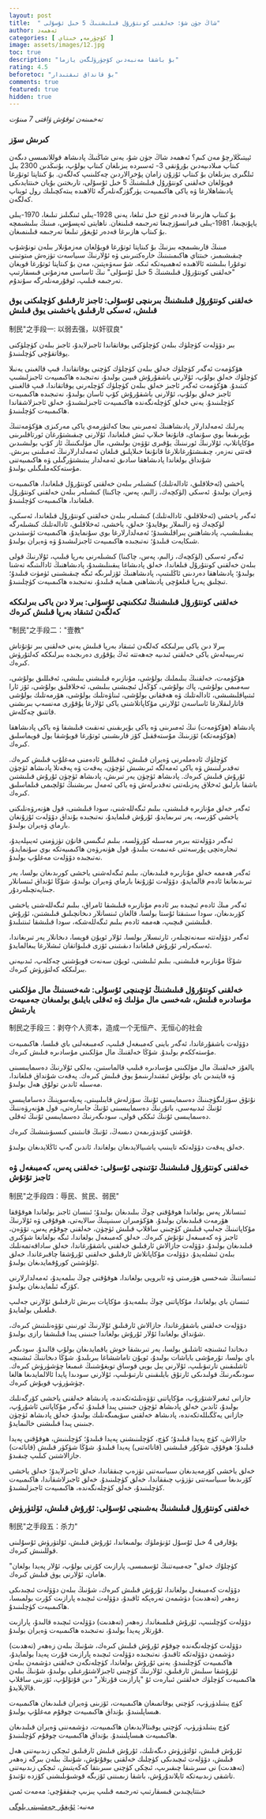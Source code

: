 ```yaml
---
layout: post
title:  " شاڭ جۈن شۇ: خەلقنى كونتۇرۇل قىلىشنىڭ 5 خىل ئۇسۇلى"
author: ئەھمەد
categories: [ كۆچۈرمە, خىتاي ]
image: assets/images/12.jpg
toc: true
description: "بۇ باشقا مەنبەدىن كۆچۈرۈلگەن يازما"
rating: 4.5
beforetoc: "بۇ قانداق ئىقتىدار"
comments: true
featured: true
hidden: true
---
```

_تەخمىنەن ئوقۇش ۋاقتى 7 مىنۇت_

### كىرىش سۆز

ئېيتىڭلارچۇ مەن كىم؟ <span class="spoiler">ئەھمەد</span>
شاڭ جۈن شۇ، يەنى شاڭنىڭ پادىشاھ قوللانمىسى دىگەن كىتاپ مىلادىيەدىن بۇرۇنقى 3- ئەسىردە يىزىلغان كىتاپ بولۇپ، بۇنىڭدىن 2300 يىل ئىلگىرى يىزىلغان بۇ كىتاپ ئۇزۇن زامان پۇخرالاردىن چەكلىنىپ كەلگەن. بۇ كىتاپتا ئوتۇرغا قويۇلغان خەلقنى كونتۇرۇل قىلىشنىڭ 5 خىل ئۇسۇلى، تارىختىن بۇيان خىتتايدىكى پادىشاھلارغا ۋە ياكى ھاكىمىيەت يۈرگۈزگەنلەرگە ئالاھىدە يىتەكچىلىك رول ئويناپ كەلگەن.

بۇ كىتاپ ھازىرغا قەدەر ئۈچ خىل تىلغا، يەنى 1928-يىلى ئىنگىلىز تىلىغا، 1970-يىلى ياپۇنچىغا، 1981-يىلى فىرانسۇزچىغا تەرجىمە قىلىنغان. ناھايتى ئەپسۇس، مىنىڭ بىلىشىمچە بۇ كىتاپ ھازىرغا قەدەر ئۇيغۇر تىلىغا تەرجىمە قىلىنمىغان.

مىنىڭ قارىشىمچە بىزنىڭ بۇ كىتاپتا ئوتۇرغا قويۇلغان مەزمۇنلار بىلەن تونۇشۇپ چىقىشىمىز، خىتتاي ھاكىمىتىنىڭ خارەكتىرىنى ۋە ئۇلارنىڭ سىياسەت تۈزەش مىتوتىنى توغۇرا بىلىشتە ئالاھىدە ئەھمىيەتكە ئىكە. شۇ سەۋەپتىن، مەن بۇ كىتاپتا ئوتۇرغا قويغان "خەلقنى كونتۇرۇل قىلىشنىڭ 5 خىل ئۇسۇلى" نىڭ ئاساسى مەزمۇنى قىسقارتىپ تەرجىمە قىلىپ، ئوقۇرمەنلەرگە سۇندۇم.



###  خەلقنى كونتۇرۇل قىلىشنىڭ بىرىنچى ئۇسۇلى: ئاجىز ئارقىلىق كۈچلىكنى يوق قىلىش، ئەسكى ئارقىلىق ياخشىنى يوق قىلىش
制民"之手段一: 以弱去强，以奸驭良"

بىر دۆۋلەت كۈچلۈك بىلەن كۈچلۈكنى يوقاتقاندا ئاجىزلايدۇ، ئاجىز بىلەن كۈچلۈكنى يوقاتقۇچى كۈچلىنىدۇ.

ھۆكۈمەت ئەگەر كۈچلۈك خەلق بىلەن كۈچلۈك كۈچنى يوقاتقاندا، قىپ قالغىنى يەنىلا كۈچلۈك خەلق بولۇپ، ئۇلارنى باشقۇرۇش قىيىن بولىدۇ، نەتىجىدە ھاكىمىيەت ئاجىزلىشىپ كىتىدۇ. ھۆكۈمەت ئەگەر ئاجىز خەلق بىلەن كۈچلۈك كۈچلەرنى يوقاتقاندا، قىپ قالغىنى ئاجىز خەلق بولۇپ، ئۇلارنى باشقۇرۇش كۆپ ئاسان بولىدۇ، نەتىجىدە ھاكىمىيەت كۈچلىنىدۇ. يەنى خەلق كۈچلەنگەندە ھاكىمىيەت ئاجىزلىشىدۇ، خەلق ئاجىزلاشقاندا ھاكىمىيەت كۈچلىنىدۇ.

يەرلىك ئەمەلدارلار پادىشاھنىڭ ئەمىرىنى بىجا كەلتۈرمەي ياكى مەركىزى ھۆكۈمەتنىڭ بۇيرىقىغا بوي سۇنماي، قانۇنغا خىلاپ ئىش قىلغاندا، ئۇلارنى چىقىشتۇرغان ئورتاقلىرىنى مۇكاپاتلاپ، ئۇلارنىڭ ئورنىنىڭ يۇقىرى تۆۋەن بولىشى، مال مۈلىكىنىڭ ئاز كۆپ بولىشىدىن قەتتى نەزەر، چىقىشتۇرغانلارغا قانۇنغا خىلاپلىق قىلغان ئەمەلدارلارنىڭ ئەمىلىنى بىرىش. شۇنداق بولغاندا پادىشاھقا سادىق ئەمەلدار يىتىشتۈرگىلى ۋە ھاكىمىيەتنى مۇستەككەملىگىلى بولىدۇ.

ياخشى (ئەخلاقلىق، ئادالەتلىك) كىشىلەر بىلەن خەلقنى كونتۇرۇل قىلغاندا، ھاكىمىيەت ۋەيران بولىدۇ. ئەسكى (لۈكچەك، زالىم، پەس، چاكىنا) كىشىلەر بىلەن خەلقنى كونتۇرۇل قىلغاندا، ھاكىمىيەت كۈچلىنىدۇ.

ئەگەر ياخشى (ئەخلاقلىق، ئادالەتلىك) كىشىلەر بىلەن خەلقنى كونتۇرۇل قىلغاندا، ئەسكى، لۈكچەك ۋە زالىملار يوقايدۇ؛ خەلق، ياخشى،  ئەخلاقلىق، ئادالەتلىك كىشىلەرگە يىقىنلىشىپ، پادىشاھتىن يىراقلىشىدۇ؛ ئەمەلدارلارغا بوي سۇنمايدۇ، ھاكىمىيەت ئۈستىدىن شىكايەت قىلىدۇ؛ نەتىجىدە ھاكىمىيەت ئاجىزلىشىدۇ ۋە ۋەيران بولىدۇ.

ئەگەر ئەسكى (لۈكچەك، زالىم، پەس، چاكىنا) كىشىلەرنى بەرپا قىلىپ، ئۇلارنىڭ قولى بىلەن خەلقنى كونتۇرۇل قىلغاندا، خەلق پادىشاغا يىقىنلىشىدۇ، پادىشاھنىڭ ئادالىتىگە تەشنا بولىدۇ؛ پادىشاھقا دەردىنى ئاڭلىتىپ، پادىشاھنىڭ ئۆزلىرىگە ئىگە چىقىشىنى ئۈمۈت قىلىدۇ؛ تىچلىق پەرپا قىلغۇچى پادىشاھنى ھىمايە قىلىدۇ، نەتىجىدە ھاكىمىيەت كۈچلىنىدۇ.

### خەلقنى كونتۇرۇل قىلىشنىڭ ئىككىنچى ئۇسۇلى: بىرلا دىن ياكى بىرلىككە كەلگەن ئىتىقاد بەرپا قىلىش كىرەك
"制民"之手段二："壹教"

بىرلا دىن ياكى بىرلىككە كەلگەن ئىتىقاد بەرپا قىلىش يەنى خەلقنى بىر تۇتۇتاش تەربىيەلەش ياكى خەلقنى ئىدىيە جەھەتتە ئەڭ يۇقۇرى دەرىجىدە بىرلىككە كەلتۇرۈش كىرەك.

ھۆكۈمەت، خەلقنىڭ بىلىملىك بولۇشى، مۇنازىرە قىلىشنى بىلىشى، ئەقىللىق بولۇشى، سەمىمى بولۇشى، پاك بولۇشى، كۆڭەل ئىچىشنى بىلىشى، ئەخلاقلىق بولۇشى، ئۆز ئارا ئىتىپاقلىشىشى، ئادالەتلىك ۋە ھەققانى بولۇشى، ئىناۋەتلىك بولۇشى، ھۆرمەتلىك بولۇشى قاتارلىقلارغا ئاساسەن ئۇلارنى مۇكاپاتلاشنى ياكى ئۇلارغا يۇقۇرى مەنسەپ بىرىشنى قاتتىق چەكلەش.

پادىشاھ (ھۆكۈمەت) نىڭ ئەمىرىنى ۋە ياكى بۇيرىقىنى تەنقىت قىلىشقا ۋە ياكى پادىشاھقا (ھۆكۈمەتكە) ئۆزىنىڭ مۇستەققىل كۆز قارىشىنى ئوتۇرغا قويۇشقا يول قويماسلىق كىرەك.

كۈچلۈك ئادەملەرنى ۋەيران قىلىش، ئەقىللىق ئادەمنى مەغلۇپ قىلىش كىرەك. تەقدىرلىنىش ۋە ياكى ئەمەلگە ئىرىشىش ئۈچۈن، پەقەت ۋە پەقەتلا پادىشاھ ئۈچۈن ئۇرۇش قىلىش كىرەك. پادىشاھ ئۈچۈن يەر تىرىش، پادىشاھ ئۈچۈن ئۇرۇش قىلىشتىن باشقا بارلىق ئەخلاق پەزىلەتنى تەقدىرلەش ۋە ياكى ئەمەل بىرىشنىڭ ئۆلچىمى قىلماسلىق كىرەك.

ئەگەر خەلق مۇنازىرە قىلىشنى، بىلىم ئىگەللەشنى، سودا قىلىشنى، قول ھۈنەرۋەنلىكنى ياخشى كۆرسە، يەر تىرىمايدۇ، ئۇرۇش قىلمايدۇ، نەتىجىدە بۇنداق دۆۋلەت ئۇزۇنغان بارماي ۋەيران بولىدۇ.

ئەگەر دۆۋلەتتە بىرەر مەسىلە كۆرۈلسە، بىلىم ئىگىسى قانۇن تۈزۈمنى ئەيىپلەيدۇ، تىجارەتچى پۇرسەتنى غەنىمەت بىلىدۇ، قول ھۈنەرۋەن ھاكىمىيەتكە بوي سۇنمايدۇ، نەتىجىدە دۆۋلەت مەغلۇپ بولىدۇ.

ئەگەر ھەممە خەلق مۇنازىرە قىلىدىغان، بىلىم ئىگەلەشنى ياخشى كورىدىغان بولسا، يەر تىرىدىغانغا ئادەم قالمايدۇ، دۆۋلەت ئۇزۇنغا بارماي ۋەيران بولىدۇ، شۇڭا ئۇنداق ئىنسانلار جىنايەتچىلەردۇر.

ئەگەر مىڭ ئادەم ئىچىدە بىر ئادەم مۇنازىرە قىلىشقا ئامراق، بىلىم ئىگەللەشنى ياخشى كۆرىدىغان، سودا سىتىقتا ئۇستا بولسا، قالغان ئىنسانلار دىخانچىلىق قىلىشتىن، ئۇرۇش قىلىشتىن قىچىپ، ھەممە ئادەم بىلىم ئىگەللەشكە، سودا قىلىشقا ئىنتىلىدۇ.

ئەگەر دۆۋلەتتە سەنەتچىلەر، ئارتىسلار بولسا، ئۇلار ئويۇن قويسا، دىخانلار يەر تىرىغاندا، ئەسكەرلەر ئۇرۇش قىلغاندا دىقىتىنى ئۆزى قىلىۋاتقان ئىشلارغا يىغالمايدۇ.

شۇڭا مۇنازىرە قىلىشنى، بىلىم ئىلىشنى، ئويۇن سەنەت قويۇشنى چەكلەپ، ئىدىيەنى بىرلىككە كەلتۈرۈش كىرەك.


### خەلقنى كونتۇرۇل قىلىشنىڭ ئۈچىنچى ئۇسۇلى: شەخسىنىڭ مال مۈلكىنى مۇسادىرە قىلىش، شەخسى مال مۈلىك ۋە ئەقلى بايلىق بولمىغان جەمىيەت يارىتىش
制民之手段三：剥夺个人资本，造成一个无恒产、无恒心的社会

دۆۋلەت باشقۇرغاندا، ئەگەر باينى كەمبىغەل قىلىپ، كەمبىغەلنى باي قىلسا، ھاكىمىيەت مۇستەككەم بولىدۇ. شۇڭا خەلقنىڭ مال مۈلكىنى مۇسادىرە قىلىش كىرەك.

يالغۇز خەلقنىڭ مال مۈلكىنى مۇسادىرە قىلىپ قالماستىن، بەلكى ئۇلارنىڭ دەسمايىسىنى ۋە قايتىدىن باي بولۇش ئىقتىدارىنىمۇ يوق قىلىش كىرەك. پەقەت شۇنداق قىلغاندا، مەسىلە ئاندىن تولۇق ھەل بولىدۇ.

نۇتۇق سۆزلىگۈچىنىڭ دەسمايىسى ئۇنىڭ سۆزلەش قابىلىيىتى، پەيلەسوپنىڭ دەسامايىسى ئۇنىڭ ئىدىيەسى، باتۇرنىڭ دەسمايىسىنى ئۇنىڭ جاسارەتى، قول ھۈنەرۋەننىڭ دەسمايىسى ئۇنىڭ ئىككى قولى، سودىگەرنىڭ دەسمايىسى ئۇنىڭ ئەقلى.

قۇشنى كۆندۈرىمەن دىسەڭ، ئۇنىڭ قانىتىنى كىسىۋىتىشىڭ كىرەك.

خەلق پەقەت دۆۋلەتكە تايىنىپ ياشىيالايدىغان بولغاندا، ئاندىن گەپ ئاڭلايدىغان بولىدۇ.


### خەلقنى كونتۇرۇل قىلىشنىڭ تۆتىنچى ئۇسۇلى: خەلقنى پەس، كەمبىغەل ۋە ئاجىز تۇتۇش
制民"之手段四：辱民、贫民、弱民"

ئىنسانلار پەس بولغاندا ھوقۇقنى چوڭ بىلىدىغان بولىدۇ؛ ئىنسان ئاجىز بولغاندا ھوقۇققا ھۆرمەت قىلىدىغان بولىدۇ. ھۆكۈمىران سىنىپنىڭ سالايەتى، ھوقۇقى ۋە ئۇلارنىڭ مۇكاپاتىنىڭ جەلىپ قىلىش كۈچىنى ساقلاپ قىلىش ئۈچۈن، خەلقنى چوقۇم پەس، تۆۋەن، ئاجىز ۋە كەمبىغەل تۇتۇش كىرەك. خەلق كەمبىغەل بولغاندا، ئىگە بولغانغا شۈكىرى قىلىدىغان بولىدۇ. دۆۋلەت جازالاش ئارقىلىق خەلقنى باشقۇرغاندا، خەلق ساداقەتمەنلىك بىلەن ئىشلەيدۇ. دۆۋلەت مۇكاپاتلاش ئارقىلىق خەلقنى ئۇرۇشقا چاقىرغاندا، خەلق ئۆلۈشتىن كورۇقمايدىغان بولىدۇ.

ئىنساننىڭ شەخسى ھۆرمىتى ۋە ئابرويى بولغاندا، ھوقۇقنى چوڭ بىلمەيدۇ، ئەمەلدارلارنى كۆزگە ئىلمايدىغان بولىدۇ.

ئىنسان باي بولغاندا، مۇكاپاتنى چوڭ بىلمەيدۇ، مۇكاپات بىرىش ئارقىلىق ئۇلارنى جەلىپ قىلغىلى بولمايدۇ.

دۆۋلەت خەلقنى باشقۇرغاندا، جازالاش ئارقىلىق ئۇلارنىڭ ئورنىنى تۆۋەنلىتىش كىرەك، شۇنداق بولغاندا ئۇلار ئۇرۇش بولغاندا جىنىنى پىدا قىلىشقا رازى بولىدۇ.

دىخاندا ئىشىنچە ئاشلىق بولسا، يەر تىرىشقا خوش ياقمايدىغان بولۇپ قالىدۇ. سودىگەر باي بولسا، تۇرمۇشى باياشات بولىدۇ، ئويۇن تاماششاغا بىرىلىدۇ. شۇڭا دىخاننىڭ ئىشىنچە ئاشلىقىنى تارتىۋىلىپ، ئۇلارنى يىل بويى قوساق تويغۇشنىڭ غىمىغا چۈشۈرۈش كىرەك. سودىگەرنىڭ قولىدىكى ئارتۇق بايلىقىنى تارتىۋىلىپ، ئۇلارنى سودىدا پايدا ئالالمايدىغا ھالغا چۈشۈرۈپ قويۇش كىرەك.

جازانى ئىغىرلاشتۇرۇپ، مۇكاپاتنى تۆۋەنلىئەتكەندە، پادىشاھ خەلقنى ياخشى كۆرگەنلىك بولىدۇ، ئاندىن خەلق پادىشاھ ئۈچۈن جىنىنى پىدا قىلىدۇ. ئەگەر مۇكاپاتنى ئاشۇرۇپ، جازانى يەڭگىللەتكەندە، پادىشاھ خەلقنى سۆيمىگەنلىك بولىدۇ، خەلق پادىشاھ ئۈچۈن جىنىنى پىدا قىلىشنى خالىمايدۇ.

جازالاش، كۈچ پەيدا قىلىدۇ؛ كۈچ، كۈچلىنىشنى پەيدا قىلىدۇ؛ كۈچلىنىش، ھوقۇقنى پەيدا قىلىدۇ؛ ھوقۇق، شۇكۇر قىلىشنى (قانائەتنى) پەيدا قىلىدۇ. شۇڭا شۈكۈر قىلىش (قانائەت) جازالاشتىن كىلىپ چىقىدۇ.

خەلق ياخشى كۆرمەيدىغان سىياسەتنى تۈزەپ چىققاندا، خەلق ئاجىزلايدۇ؛ خەلق ياخشى كۆرىدىغا سىياسەتنى تۈزۈپ چىققاندا، خەلق كۈچلىنىدۇ. خەلق ئاجىزلاشقاندا، ھاكىمىيەت كۈچلىنىدۇ، خەلق كۈچلەنگەندە، ھاكىمىيەت ئاجىزلىشىدۇ.



### خەلقنى كونتۇرۇل قىلىشنىڭ بەشىنچى ئۇسۇلى: ئۇرۇش قىلىش، ئۆلتۈرۈش
制民"之手段五：杀力"

يۇقارقى 4 خىل ئۇسۇل ئۈنۈملۈك بولمىغاندا، ئۇرۇش قىلىش، ئۆلتۈرۈش ئۇسۇلىنى قوللىنىش كىرەك.

"كۈچلۇك خەلق" جەمىيەتنىڭ ئۆسمىسى، پارازىت كۇرتى بولۇپ، ئۇلار پەيدا بولغان ھامان، ئۇلارنى يوق قىلىش كىرەك.

دۆۋلەت كەمبىغەل  بولغاندا، ئۇرۇش قىلىش كىرەك، شۇنىڭ بىلەن دۆۋلەت ئىچىدىكى زەھەر (تەھدىت) دۈشمەن تەرەپكە ئاقىدۇ، دۆۋلەت ئىچىدە پارازىت كۇرت بولمىسا، ھاكىمىيەت كۈچلىنىدۇ.

دۆۋلەت كۈچلىنىپ، ئۇرۇش قىلمىغاندا، زەھەر (تەھدىت) دۆۋلەت ئىچىدە قالىدۇ، پارازىت قۇرتلار پەيدا بولىدۇ، نەتىجىدە ھاكىمىيەت ۋەيران بولىدۇ.

دۆۋلەت كۈچلەنگەندە چوقۇم ئۇرۇش قىلىش كىرەك، شۇنىڭ بىلەن زەھەر (تەھدىت) دۈشمەن دۆۋلەتكە ئاقىدۇ، نەتىجىدە دۆۋلەت ئىچىدە پارازىت قۇرت پەيدا بولمايدۇ، ھاكىمىيەت كۈچلىنىدۇ. يەنى ئۇرۇش بولغاندا، كۈچلەنگەن خەلقنى دۈشمەن بىلەن ئۇرۇشقا سىلىش ئارقىلىق، ئۇلارنىڭ كۈچىنى ئاجىزلاشتۇرغىلى بولىدۇ، شۇنىڭ بىلەن ھاكىمىيەت كۈچلۈك خەلقتىن ئىبارەت ئۇ "پارازىت قۇرتلار" دىن قۇتۇلۇپ، ئۆزىنى ساقلاپ قالايلايدۇ.

كۈچ يىتىلدۈرۈپ، كۈچنى يوقاتمىغان ھاكىمىيەت، ئۆزىنى ۋەيران قىلىدىغان ھاكىمىيەت ھىساپلىنىدۇ. بۇنداق ھاكىمىيەت چوقۇم مەغلۇپ بولىدۇ.

كۈچ يىتىلدۈرۈپ، كۈچنى يوقىتالايدىغان ھاكىمىيەت، دۈشمەننى ۋەيران قىلىدىغان ھاكىمىيەت ھىساپلىنىدۇ. بۇنداق ھاكىمىيەت چوقۇم كۈچلىنىدۇ.

ئۇرۇش قىلىش، ئۆلتۈرۈش دىگەنلىك، ئۇرۇش قىلىش ئارقىلىق ئىچكى زىدىيەتنى ھەل قىلىش، دۆۋلەت ئىچىدىكى كۈچلىك خەلقنى يوقۇتۇش، شۇنىڭ بىلەن بىرگە زەھەر (تەھدىت) نى سىرىتىقا چىقىرىپ، ئىچكى كۈچنى سىرىتقا كەڭەيتىش، ئىچكى زىدىيەتنى تاشقى زىدىيەتكە ئايلاندۇرۇش، باشقا زىمىننى ئۆزىگە قوشىۋىلىشنى كۆزدە تۇتىدۇ.


خىتتايچىدىن قىسقارتىپ تەرجىمە قىلىپ يىزىپ چىققۇچى: مەمەت ئمىن


مەنبە:
<a href="https://uyghur-jemiyiti.blogspot.com/2019/01/5.html">ئۇيغۇر جەمئىيىتى بلوگى</a>






<style type="text/css" media="screen">
.row {
	direction: rtl !important;
	text-align: justify !important;
	font-family: 'alkatip' !important;
    text-indent: 30px !important;
}
</style>
